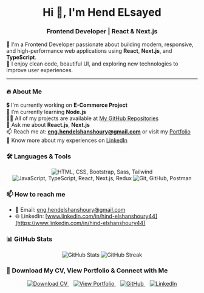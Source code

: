 <h1 align="center">Hi 👋, I'm Hend ELsayed </h1>

<h3 align="center">Frontend Developer | React & Next.js</h3>

🚀 I'm a Frontend Developer passionate about building modern, responsive, and high-performance web applications using **React**, **Next.js**, and **TypeScript**.  
🎯 I enjoy clean code, beautiful UI, and exploring new technologies to improve user experiences.

---

### 🔥 About Me

💲 I'm currently working on **E-Commerce Project**  
🌱 I’m currently learning **Node.js**  
👨‍💻 All of my projects are available at [My GitHub Repositories](https://github.com/hendelshanshoury?tab=repositories)  
💬 Ask me about **React.js**, **Next.js**  
📫 Reach me at: **eng.hendelshanshoury@gmail.com** or visit my [Portfolio](#)  
📄 Know more about my experiences on [LinkedIn](https://www.linkedin.com/in/hind-elshanshoury44)

### 🛠️ Languages & Tools

<p align="center" >
  <img src="https://skillicons.dev/icons?i=html,css,bootstrap,sass,tailwind" alt="HTML, CSS, Bootstrap, Sass, Tailwind" />
  <img src="https://skillicons.dev/icons?i=js,ts,react,next,redux" alt="JavaScript, TypeScript, React, Next.js, Redux " />
  <img src="https://skillicons.dev/icons?i=git,github,postman" alt="Git, GitHub, Postman" />
</p>

### 📫 How to reach me

- 📧 Email: eng.hendelshanshoury@gmail.com
- 🌐 LinkedIn: [www.linkedin.com/in/hind-elshanshoury44](https://www.linkedin.com/in/hind-elshanshoury44)



### 📊 GitHub Stats

<p align="center">
  <img src="https://github-readme-stats.vercel.app/api?username=hendelshanshoury&show_icons=true&theme=radical" alt="GitHub Stats" />
  <img src="https://github-readme-streak-stats.herokuapp.com/?user=hendelshanshoury&theme=radical" alt="GitHub Streak" />
</p>



### 📂 Download My CV, View Portfolio & Connect with Me

<p align="center">
  <!-- Download CV -->
  <a href="https://your-cv-link.com" target="_blank">
    <img src="https://img.shields.io/badge/-Download%20CV-E34F26?style=for-the-badge&logo=Adobe%20Acrobat%20Reader&logoColor=white" alt="Download CV" />
  </a>
  &nbsp;&nbsp;

  <!-- View Portfolio -->
  <a href="https://your-portfolio-link.com" target="_blank">
    <img src="https://img.shields.io/badge/-View%20Portfolio-61DAFB?style=for-the-badge&logo=vercel&logoColor=black" alt="View Portfolio" />
  </a>
  &nbsp;&nbsp;

  <!-- GitHub -->
  <a href="https://github.com/your-username" target="_blank">
    <img src="https://img.shields.io/badge/-GitHub-181717?style=for-the-badge&logo=github&logoColor=white" alt="GitHub" />
  </a>
  &nbsp;&nbsp;

  <!-- LinkedIn -->
  <a href="https://www.linkedin.com/in/your-linkedin" target="_blank">
    <img src="https://img.shields.io/badge/-LinkedIn-0077B5?style=for-the-badge&logo=linkedin&logoColor=white" alt="LinkedIn" />
  </a>
</p>
